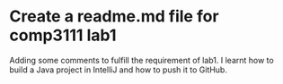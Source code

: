 # Create a readme.md file for comp3111 lab1
Adding some comments to fulfill the requirement of lab1.
I learnt how to build a Java project in IntelliJ and how to push it to GitHub.
